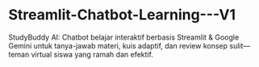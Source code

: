 # Streamlit-Chatbot-Learning---V1
StudyBuddy AI: Chatbot belajar interaktif berbasis Streamlit &amp; Google Gemini untuk tanya-jawab materi, kuis adaptif, dan review konsep sulit—teman virtual siswa yang ramah dan efektif.
